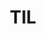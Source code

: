 ---
layout: til
title: TIL
description: 직접 개발하며 배운 것들 🎨
keywords: TIL
category: til
nav-class: til
exclude_from_nav: false
permalink: /til/
---